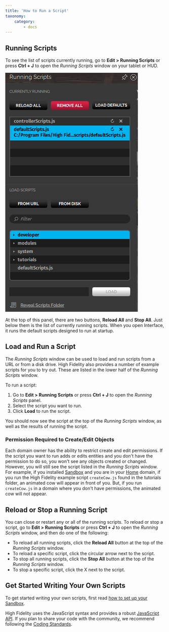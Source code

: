 ```yaml
---
title: 'How to Run a Script'
taxonomy:
    category:
        - docs
---
```



## Running Scripts

To see the list of scripts currently running, go to **Edit > Running Scripts** or press **Ctrl + J** to open the *Running Scripts* window on your tablet or HUD.

![](running-scripts-panel.png)

At the top of this panel, there are two buttons, **Reload All** and **Stop All**. Just below them is the list of currently running scripts. When you open Interface, it runs the default scripts designed to run at startup.

## Load and Run a Script

The *Running Scripts* window can be used to load and run scripts from a URL or from a disk drive. High Fidelity also provides a number of example scripts for you to try out. These are listed in the lower half of the *Running Scripts* window.

To run a script:

1. Go to **Edit > Running Scripts** or press **Ctrl + J** to open the *Running Scripts* panel.
2. Select the script you want to run. 
3. Click **Load** to run the script.

You should now see the script at the top of the *Running Scripts* window, as well as the results of running the script.

### Permission Required to Create/Edit Objects

Each domain owner has the ability to restrict create and edit permissions. If the script you want to run adds or edits entities and you don't have the permission to do so, you won't see any objects created or changed. However, you will still see the script listed in the *Running Scripts* window. For example, if you installed [Sandbox](https://wiki.highfidelity.com/wiki/Sandbox) and you are in your [Home](https://wiki.highfidelity.com/wiki/Home_domain) domain, if you run the High Fidelity example script `createCow.js` found in the tutorials folder, an animated cow will appear in front of you. But, if you run `createCow.js` in a domain where you don't have permissions, the animated cow will not appear.

## Reload or Stop a Running Script

You can close or restart any or all of the running scripts. To reload or stop a script, go to **Edit > Running Scripts** or press **Ctrl + J** to open the *Running Scripts* window, and then do one of the following:

- To reload all running scripts, click the **Reload All** button at the top of the *Running Scripts* window.
- To reload a specific script, click the circular arrow next to the script.
- To stop all running scripts, click the **Stop All** button at the top of the *Running Scripts* window.
- To stop a specific script, click the X next to the script.

## Get Started Writing Your Own Scripts

To get started writing your own scripts, first read [how to set up your Sandbox](https://wiki.highfidelity.com/wiki/Create_content). 

High Fidelity uses the JavaScript syntax and provides a robust [JavaScript API](../../../api-reference). If you plan to share your code with the community, we recommend following the [Coding Standards](https://wiki.highfidelity.com/wiki/Coding_Standards).


